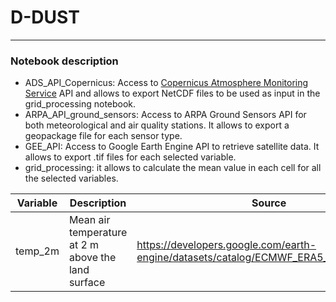 # D-DUST
---
### Notebook description
- ADS_API_Copernicus: Access to [Copernicus Atmosphere Monitoring Service](https://atmosphere.copernicus.eu/data) API and allows to export NetCDF files to be used as input in the grid_processing notebook.
- ARPA_API_ground_sensors: Access to ARPA Ground Sensors API for both meteorological and air quality stations. It allows to export a geopackage file for each sensor type.
- GEE_API: Access to Google Earth Engine API to retrieve satellite data. It allows to export .tif files for each selected variable.
- grid_processing: it allows to calculate the mean value in each cell for all the selected variables.

|Variable|Description|Source|
|---|---|---|
|temp_2m|Mean air temperature at 2 m above the land surface|https://developers.google.com/earth-engine/datasets/catalog/ECMWF_ERA5_LAND_HOURLY|
